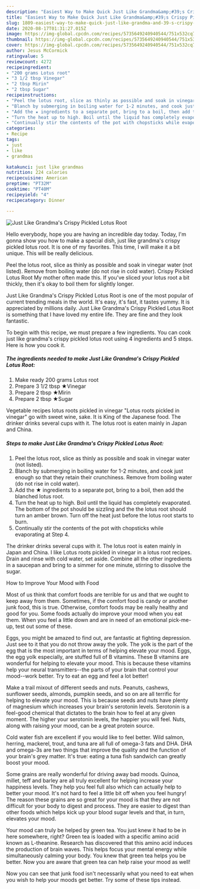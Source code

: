 ```yaml
---
description: "Easiest Way to Make Quick Just Like Grandma&amp;#39;s Crispy Pickled Lotus Root"
title: "Easiest Way to Make Quick Just Like Grandma&amp;#39;s Crispy Pickled Lotus Root"
slug: 1809-easiest-way-to-make-quick-just-like-grandma-and-39-s-crispy-pickled-lotus-root
date: 2020-08-17T01:31:27.015Z
image: https://img-global.cpcdn.com/recipes/5735649240940544/751x532cq70/just-like-grandmas-crispy-pickled-lotus-root-recipe-main-photo.jpg
thumbnail: https://img-global.cpcdn.com/recipes/5735649240940544/751x532cq70/just-like-grandmas-crispy-pickled-lotus-root-recipe-main-photo.jpg
cover: https://img-global.cpcdn.com/recipes/5735649240940544/751x532cq70/just-like-grandmas-crispy-pickled-lotus-root-recipe-main-photo.jpg
author: Jesus McCormick
ratingvalue: 5
reviewcount: 4272
recipeingredient:
- "200 grams Lotus root"
- "3 1/2 tbsp Vinegar"
- "2 tbsp Mirin"
- "2 tbsp Sugar"
recipeinstructions:
- "Peel the lotus root, slice as thinly as possible and soak in vinegar water (not listed)."
- "Blanch by submerging in boiling water for 1-2 minutes, and cook just enough so that they retain their crunchiness. Remove from boiling water (do not rise in cold water)."
- "Add the ★ ingredients to a separate pot, bring to a boil, then add the blanched lotus root."
- "Turn the heat up to high. Boil until the liquid has completely evaporated. The bottom of the pot should be sizzling and the the lotus root should turn an amber brown. Turn off the heat just before the lotus root starts to burn."
- "Continually stir the contents of the pot with chopsticks while evaporating at Step 4."
categories:
- Recipe
tags:
- just
- like
- grandmas

katakunci: just like grandmas 
nutrition: 224 calories
recipecuisine: American
preptime: "PT32M"
cooktime: "PT40M"
recipeyield: "4"
recipecategory: Dinner

---
```



![Just Like Grandma&#39;s Crispy Pickled Lotus Root](https://img-global.cpcdn.com/recipes/5735649240940544/751x532cq70/just-like-grandmas-crispy-pickled-lotus-root-recipe-main-photo.jpg)

Hello everybody, hope you are having an incredible day today. Today, I'm gonna show you how to make a special dish, just like grandma&#39;s crispy pickled lotus root. It is one of my favorites. This time, I will make it a bit unique. This will be really delicious.

Peel the lotus root, slice as thinly as possible and soak in vinegar water (not listed). Remove from boiling water (do not rise in cold water). Crispy Pickled Lotus Root My mother often made this. If you&#39;ve sliced your lotus root a bit thickly, then it&#39;s okay to boil them for slightly longer.

Just Like Grandma&#39;s Crispy Pickled Lotus Root is one of the most popular of current trending meals in the world. It's easy, it's fast, it tastes yummy. It is appreciated by millions daily. Just Like Grandma&#39;s Crispy Pickled Lotus Root is something that I have loved my entire life. They are fine and they look fantastic.


To begin with this recipe, we must prepare a few ingredients. You can cook just like grandma&#39;s crispy pickled lotus root using 4 ingredients and 5 steps. Here is how you cook it.

<!--inarticleads1-->

##### The ingredients needed to make Just Like Grandma&#39;s Crispy Pickled Lotus Root:

1. Make ready 200 grams Lotus root
1. Prepare 3 1/2 tbsp ★Vinegar
1. Prepare 2 tbsp ★Mirin
1. Prepare 2 tbsp ★Sugar


Vegetable recipes lotus roots pickled in vinegar &#34;Lotus roots pickled in vinegar&#34; go with sweet wine, sake. It is King of the Japanese food. The drinker drinks several cups with it. The lotus root is eaten mainly in Japan and China. 

<!--inarticleads2-->

##### Steps to make Just Like Grandma&#39;s Crispy Pickled Lotus Root:

1. Peel the lotus root, slice as thinly as possible and soak in vinegar water (not listed).
1. Blanch by submerging in boiling water for 1-2 minutes, and cook just enough so that they retain their crunchiness. Remove from boiling water (do not rise in cold water).
1. Add the ★ ingredients to a separate pot, bring to a boil, then add the blanched lotus root.
1. Turn the heat up to high. Boil until the liquid has completely evaporated. The bottom of the pot should be sizzling and the the lotus root should turn an amber brown. Turn off the heat just before the lotus root starts to burn.
1. Continually stir the contents of the pot with chopsticks while evaporating at Step 4.


The drinker drinks several cups with it. The lotus root is eaten mainly in Japan and China. I like Lotus roots pickled in vinegar in a lotus root recipes. Drain and rinse with cold water, set aside. Combine all the other ingredients in a saucepan and bring to a simmer for one minute, stirring to dissolve the sugar. 

How to Improve Your Mood with Food


Most of us think that comfort foods are terrible for us and that we ought to keep away from them. Sometimes, if the comfort food is candy or another junk food, this is true. Otherwise, comfort foods may be really healthy and good for you. Some foods actually do improve your mood when you eat them. When you feel a little down and are in need of an emotional pick-me-up, test out some of these.

Eggs, you might be amazed to find out, are fantastic at fighting depression. Just see to it that you do not throw away the yolk. The yolk is the part of the egg that is the most important in terms of helping elevate your mood. Eggs, the egg yolk especially, are stuffed full of B vitamins. These B vitamins are wonderful for helping to elevate your mood. This is because these vitamins help your neural transmitters--the parts of your brain that control your mood--work better. Try to eat an egg and feel a lot better!

Make a trail mixout of different seeds and nuts. Peanuts, cashews, sunflower seeds, almonds, pumpkin seeds, and so on are all terrific for helping to elevate your mood. This is because seeds and nuts have plenty of magnesium which increases your brain's serotonin levels. Serotonin is a feel-good chemical that dictates to the brain how to feel at any given moment. The higher your serotonin levels, the happier you will feel. Nuts, along with raising your mood, can be a great protein source.

Cold water fish are excellent if you would like to feel better. Wild salmon, herring, mackerel, trout, and tuna are all full of omega-3 fats and DHA. DHA and omega-3s are two things that improve the quality and the function of your brain's grey matter. It's true: eating a tuna fish sandwich can greatly boost your mood. 

Some grains are really wonderful for driving away bad moods. Quinoa, millet, teff and barley are all truly excellent for helping increase your happiness levels. They help you feel full also which can actually help to better your mood. It's not hard to feel a little bit off when you feel hungry! The reason these grains are so great for your mood is that they are not difficult for your body to digest and process. They are easier to digest than other foods which helps kick up your blood sugar levels and that, in turn, elevates your mood.

Your mood can truly be helped by green tea. You just knew it had to be in here somewhere, right? Green tea is loaded with a specific amino acid known as L-theanine. Research has discovered that this amino acid induces the production of brain waves. This helps focus your mental energy while simultaneously calming your body. You knew that green tea helps you be better. Now you are aware that green tea can help raise your mood as well!

Now you can see that junk food isn't necessarily what you need to eat when you wish to help your moods get better. Try  some  of  these  tips  instead.

